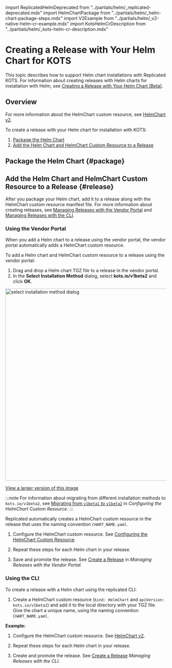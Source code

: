 import ReplicatedHelmDeprecated from "../partials/helm/_replicated-deprecated.mdx"
import HelmChartPackage from "../partials/helm/_helm-chart-package-steps.mdx"
import V2Example from "../partials/helm/_v2-native-helm-cr-example.mdx"
import KotsHelmCrDescription from "../partials/helm/_kots-helm-cr-description.mdx"

# Creating a Release with Your Helm Chart for KOTS

This topic describes how to support Helm chart installations with Replicated KOTS. For information about creating releases with Helm charts for installation with Helm, see [Creating a Release with Your Helm Chart (Beta)](helm-install-release).

## Overview

<KotsHelmCrDescription/>

For more information about the HelmChart custom resource, see [HelmChart v2](/reference/custom-resource-helmchart-v2).

To create a release with your Helm chart for installation with KOTS:
1. [Package the Helm Chart](#package)
1. [Add the Helm Chart and HelmChart Custom Resource to a Release](#release)

## Package the Helm Chart {#package}

<HelmChartPackage/>

## Add the Helm Chart and HelmChart Custom Resource to a Release {#release}

After you package your Helm chart, add it to a release along with the HelmChart custom resource manifest file. For more information about creating releases, see [Managing Releases with the Vendor Portal](releases-creating-releases) and [Managing Releases with the CLI](releases-creating-cli).

### Using the Vendor Portal

When you add a Helm chart to a release using the vendor portal, the vendor portal automatically adds a HelmChart custom resource.

To add a Helm chart and HelmChart custom resource to a release using the vendor portal:

1. Drag and drop a Helm chart TGZ file to a release in the vendor portal. 
1. In the **Select Installation Method** dialog, select **kots.io/v1beta2** and click **OK**.

  <img src="/images/helm-select-install-method.png" alt="select installation method dialog" width="600px"/>

  [View a larger version of this image](/images/helm-select-install-method.png)

  :::note
  For information about migrating from different installation methods to `kots.io/v1beta2`, see [Migrating from `v1beta1` to `v1beta2`](#migrating) in _Configuring the HelmChart Custom Resource_.
  :::

  Replicated automatically creates a HelmChart custom resource in the release that uses the naming convention `CHART_NAME.yaml`.

1. Configure the HelmChart custom resource. See [Configuring the HelmChart Custom Resource](helm-native-v2-using).

1. Repeat these steps for each Helm chart in your release.

1. Save and promote the release. See [Create a Release](releases-creating-releases#create-a-release) in _Managing Releases with the Vendor Portal_.

### Using the CLI

To create a release with a Helm chart using the replicated CLI:
  
1. Create a HelmChart custom resource (`kind: HelmChart` and `apiVersion: kots.io/v1beta2`) and add it to the local directory with your TGZ file. Give the chart a unique name, using the naming convention `CHART_NAME.yaml`.

  **Example:**
      
  <V2Example/>

1. Configure the HelmChart custom resource. See [HelmChart v2](/reference/custom-resource-helmchart-v2).

1. Repeat these steps for each Helm chart in your release.

1. Create and promote the release. See [Create a Release](releases-creating-cli#create-a-release) _Managing Releases with the CLI_.